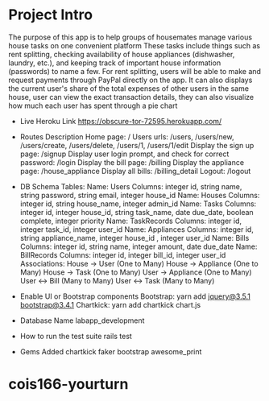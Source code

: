 # Project Intro

The purpose of this app is to help groups of housemates manage various house tasks on one convenient platform
These tasks include things such as rent splitting, checking availability of house appliances (dishwasher, laundry, etc.), and keeping track of important house information (passwords) to name a few.
For rent splitting, users will be able to make and request payments through PayPal directly on the app. It can also displays the current user's share of the total expenses of other users in the same house, user can view the exact transaction details, they can also visualize how much each user has spent through a pie chart


* Live Heroku Link
https://obscure-tor-72595.herokuapp.com/

* Routes Description
Home page: /
Users urls: /users, /users/new, /users/create, /users/delete, /users/1, /users/1/edit
Display the sign up page: /signup
Display user login prompt, and check for correct password: /login
Display the bill page: /billing
Display the appliance page: /house_appliance
Display all bills: /billing_detail
Logout: /logout


* DB Schema
Tables:
Name: Users
Columns: integer id, string name, string password, string email, integer house_id
Name: Houses
Columns: integer id, string house_name, integer admin_id
Name: Tasks
Columns: integer id, integer house_id, string task_name, date due_date, boolean complete, integer priority
Name: TaskRecords
Columns: integer id, integer task_id, integer user_id
Name: Appliances
Columns: integer id, string appliance_name, integer house_id , integer user_id
Name: Bills
Columns: integer id, string name, integer amount, date due_date
Name: BillRecords
Columns: integer id, integer bill_id, integer user_id
Associations:
House -> User (One to Many)
House -> Appliance (One to Many)
House -> Task (One to Many)
User -> Appliance (One to Many)
User <-> Bill (Many to Many)
User <-> Task (Many to Many)

* Enable UI or Bootstrap components
Bootstrap: yarn add jquery@3.5.1 bootstrap@3.4.1
Chartkick: yarn add chartkick chart.js  

* Database Name
labapp_development

* How to run the test suite
rails test

* Gems Added
chartkick
faker
bootstrap
awesome_print
# cois166-yourturn
